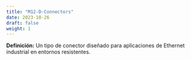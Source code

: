```yaml
---
title: "M12-D-Connectors"
date: 2023-10-26
draft: false
weight: 1
---
```


**Definición:** Un tipo de conector diseñado para aplicaciones de Ethernet industrial en entornos resistentes.
